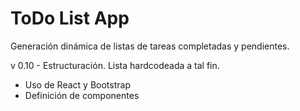 # ToDo List App

Generación dinámica de listas de tareas completadas y pendientes.

v 0.10 - Estructuración. Lista hardcodeada a tal fin.
  - Uso de React y Bootstrap
  - Definición de componentes
